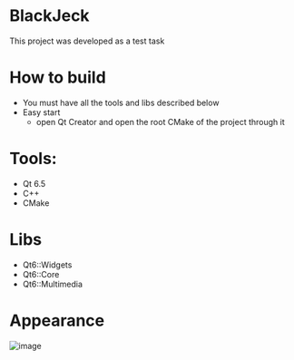 # BlackJeck
This project was developed as a test task

# How to build
- You must have all the tools and libs described below
- Easy start
   - open Qt Creator and open the root CMake of the project through it

# Tools:
- Qt 6.5
- C++
- CMake
 
# Libs
  - Qt6::Widgets
  - Qt6::Core
  - Qt6::Multimedia
   
# Appearance 
![image](https://github.com/Sanechek962/BlackJeck/assets/104301715/71654c3b-471f-4229-9299-37d460a7ee8a)

